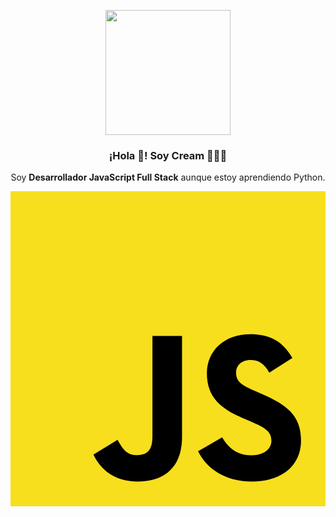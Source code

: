 <p align="center" width="300">
   <img align="center" width="200" src="https://cdn.discordapp.com/avatars/672951993165152266/d1b7330b078b28b14c2083504aec6e8e.webp?size=4096" />
   <h3 align="center">¡Hola 👋! Soy Cream 👨🏻‍💻</h3>
</p>

<p align="center">Soy <strong>Desarrollador JavaScript Full Stack</strong> aunque estoy aprendiendo Python.</p>
<svg xmlns="http://www.w3.org/2000/svg" viewBox="0 0 630 630">
  <rect width="630" height="630" fill="#f7df1e"/>
  <path d="m423.2 492.19c12.69 20.72 29.2 35.95 58.4 35.95 24.53 0 40.2-12.26 40.2-29.2 0-20.3-16.1-27.49-43.1-39.3l-14.8-6.35c-42.72-18.2-71.1-41-71.1-89.2 0-44.4 33.83-78.2 86.7-78.2 37.64 0 64.7 13.1 84.2 47.4l-46.1 29.6c-10.15-18.2-21.1-25.37-38.1-25.37-17.34 0-28.33 11-28.33 25.37 0 17.76 11 24.95 36.4 35.95l14.8 6.34c50.3 21.57 78.7 43.56 78.7 93 0 53.3-41.87 82.5-98.1 82.5-54.98 0-90.5-26.2-107.88-60.54zm-209.13 5.13c9.3 16.5 17.76 30.45 38.1 30.45 19.45 0 31.72-7.61 31.72-37.2v-201.3h59.2v202.1c0 61.3-35.94 89.2-88.4 89.2-47.4 0-74.85-24.53-88.81-54.075z"/>
</svg>
